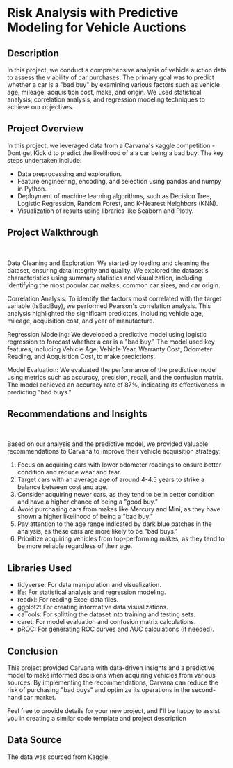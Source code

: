 <h1>Risk Analysis with Predictive Modeling for Vehicle Auctions</h1>

<h2>Description</h2>

In this project, we conduct a comprehensive analysis of vehicle auction data to assess the viability of car purchases. The primary goal was to predict whether a car is a "bad buy" by examining various factors such as vehicle age, mileage, acquisition cost, make, and origin. We used statistical analysis, correlation analysis, and regression modeling techniques to achieve our objectives.

<h2>Project Overview</h2>

In this project, we leveraged data from a Carvana's kaggle competition - Dont get Kick'd to predict the likelihood of a a car being a bad buy. The key steps undertaken include:

- Data preprocessing and exploration.
- Feature engineering, encoding, and selection using pandas and numpy in Python.
- Deployment of machine learning algorithms, such as Decision Tree, Logistic Regression, Random Forest, and K-Nearest Neighbors (KNN).
- Visualization of results using libraries like Seaborn and Plotly.

<h2>Project Walkthrough</h2>
 <br />

Data Cleaning and Exploration: We started by loading and cleaning the dataset, ensuring data integrity and quality. We explored the dataset's characteristics using summary statistics and visualization, including identifying the most popular car makes, common car sizes, and car origin.

Correlation Analysis: To identify the factors most correlated with the target variable (IsBadBuy), we performed Pearson's correlation analysis. This analysis highlighted the significant predictors, including vehicle age, mileage, acquisition cost, and year of manufacture.

Regression Modeling: We developed a predictive model using logistic regression to forecast whether a car is a "bad buy." The model used key features, including Vehicle Age, Vehicle Year, Warranty Cost, Odometer Reading, and Acquisition Cost, to make predictions.

Model Evaluation: We evaluated the performance of the predictive model using metrics such as accuracy, precision, recall, and the confusion matrix. The model achieved an accuracy rate of 87%, indicating its effectiveness in predicting "bad buys."

<h2>Recommendations and Insights</h2>
 <br />

Based on our analysis and the predictive model, we provided valuable recommendations to Carvana to improve their vehicle acquisition strategy:

1. Focus on acquiring cars with lower odometer readings to ensure better condition and reduce wear and tear.
2. Target cars with an average age of around 4-4.5 years to strike a balance between cost and age.
3. Consider acquiring newer cars, as they tend to be in better condition and have a higher chance of being a "good buy."
4. Avoid purchasing cars from makes like Mercury and Mini, as they have shown a higher likelihood of being a "bad buy."
5. Pay attention to the age range indicated by dark blue patches in the analysis, as these cars are more likely to be "bad buys."
6. Prioritize acquiring vehicles from top-performing makes, as they tend to be more reliable regardless of their age.


<h2>Libraries Used</h2>

- tidyverse: For data manipulation and visualization.
- lfe: For statistical analysis and regression modeling.
- readxl: For reading Excel data files.
- ggplot2: For creating informative data visualizations.
- caTools: For splitting the dataset into training and testing sets.
- caret: For model evaluation and confusion matrix calculations.
- pROC: For generating ROC curves and AUC calculations (if needed).

<h2>Conclusion</h2>

This project provided Carvana with data-driven insights and a predictive model to make informed decisions when acquiring vehicles from various sources. By implementing the recommendations, Carvana can reduce the risk of purchasing "bad buys" and optimize its operations in the second-hand car market.

Feel free to provide details for your new project, and I'll be happy to assist you in creating a similar code template and project description

<h2>Data Source</h2>

The data was sourced from Kaggle.
